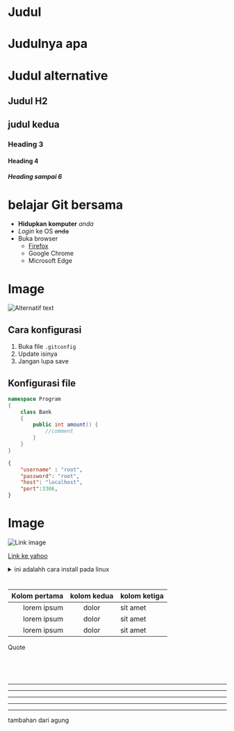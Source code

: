 <h1>Judul</h1>

# Judulnya apa

Judul alternative
===============

<h2>Judul H2</h2>

## judul kedua


### Heading 3

#### Heading 4

##### Heading sampai 6

# belajar Git bersama

- __Hidupkan__ **komputer** *anda*
- _Login_ ke OS ~~anda~~
- Buka browser
    - [Firefox](https://mozilla.com)
    - Google Chrome
    - Microsoft Edge

# Image

![Alternatif text](https://images.unsplash.com/photo-1499084732479-de2c02d45fcc?ixlib=rb-1.2.1&ixid=eyJhcHBfaWQiOjEyMDd9&auto=format&fit=crop&w=1189&q=80)



## Cara konfigurasi

1. Buka file `.gitconfig`
2. Update isinya
3. Jangan lupa save
 

## Konfigurasi file 

```cs
namespace Program 
{
    class Bank
    {
        public int amount() {
            //comment
        }
    }
}
```

```json
{
    "username" : "root",
    "password": "root",
    "host": "localhost",
    "port":3306,
} 
```

# Image

![Link image][1]

[Link ke yahoo][2]

<details>
<summary>ini adalahh cara install pada linux </summary>
Ketik `sudo apt-get install git`
</details>

<table>
<thead>
<tr>
<td></td>
</tr>
</table>

| Kolom pertama | kolom kedua | kolom ketiga |
| -------------: | :-----------: | :------------ |
| lorem ipsum   | dolor       | sit amet     |
| lorem ipsum   | dolor       | sit amet     |
| lorem ipsum   | dolor       | sit amet     |




Quote
<marquee>

> Notes: mantab <br/>
> seperti html

</marquee>

---
---
---

***
___

[1]: https://images.unsplash.com/photo-1499084732479-de2c02d45fcc?ixlib=rb-1.2.1&ixid=eyJhcHBfaWQiOjEyMDd9&auto=format&fit=crop&w=1189&q=80

[2]: www.yahoo.com


tambahan dari agung